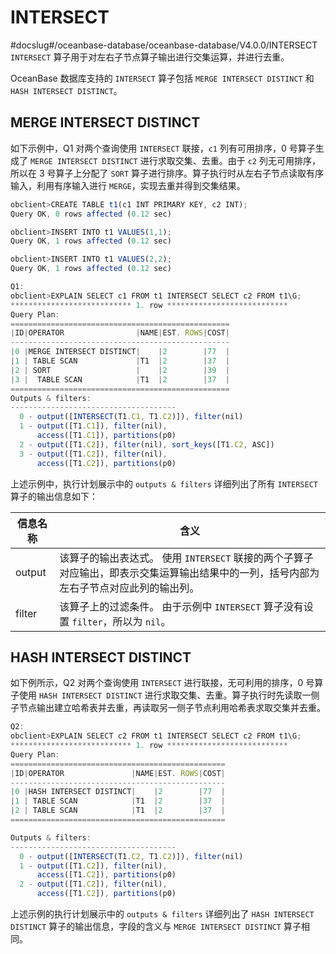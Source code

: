INTERSECT 
==============================
#docslug#/oceanbase-database/oceanbase-database/V4.0.0/INTERSECT
`INTERSECT` 算子用于对左右子节点算子输出进行交集运算，并进行去重。

OceanBase 数据库支持的 `INTERSECT` 算子包括 `MERGE INTERSECT DISTINCT` 和 `HASH INTERSECT DISTINCT`。

MERGE INTERSECT DISTINCT 
---------------------------------------------

如下示例中，Q1 对两个查询使用 `INTERSECT` 联接，`c1` 列有可用排序，0 号算子生成了 `MERGE INTERSECT DISTINCT` 进行求取交集、去重。由于 `c2` 列无可用排序，所以在 3 号算子上分配了 `SORT` 算子进行排序。算子执行时从左右子节点读取有序输入，利用有序输入进行 `MERGE`，实现去重并得到交集结果。

```javascript
obclient>CREATE TABLE t1(c1 INT PRIMARY KEY, c2 INT);
Query OK, 0 rows affected (0.12 sec)

obclient>INSERT INTO t1 VALUES(1,1);
Query OK, 1 rows affected (0.12 sec)

obclient>INSERT INTO t1 VALUES(2,2);
Query OK, 1 rows affected (0.12 sec)

Q1: 
obclient>EXPLAIN SELECT c1 FROM t1 INTERSECT SELECT c2 FROM t1\G;
*************************** 1. row ***************************
Query Plan:
=================================================
|ID|OPERATOR                |NAME|EST. ROWS|COST|
-------------------------------------------------
|0 |MERGE INTERSECT DISTINCT|    |2        |77  |
|1 | TABLE SCAN             |T1  |2        |37  |
|2 | SORT                   |    |2        |39  |
|3 |  TABLE SCAN            |T1  |2        |37  |
=================================================
Outputs & filters: 
-------------------------------------
  0 - output([INTERSECT(T1.C1, T1.C2)]), filter(nil)
  1 - output([T1.C1]), filter(nil), 
      access([T1.C1]), partitions(p0)
  2 - output([T1.C2]), filter(nil), sort_keys([T1.C2, ASC])
  3 - output([T1.C2]), filter(nil), 
      access([T1.C2]), partitions(p0)
```



上述示例中，执行计划展示中的 `outputs & filters` 详细列出了所有 `INTERSECT` 算子的输出信息如下：


| **信息名称** |                                           **含义**                                           |
|----------|--------------------------------------------------------------------------------------------|
| output   | 该算子的输出表达式。 使用 `INTERSECT` 联接的两个子算子对应输出，即表示交集运算输出结果中的一列，括号内部为左右子节点对应此列的输出列。 |
| filter   | 该算子上的过滤条件。 由于示例中 `INTERSECT` 算子没有设置 `filter`，所以为 `nil`。                    |



HASH INTERSECT DISTINCT 
--------------------------------------------

如下例所示，Q2 对两个查询使用 `INTERSECT` 进行联接，无可利用的排序，0 号算子使用 `HASH INTERSECT DISTINCT` 进行求取交集、去重。算子执行时先读取一侧子节点输出建立哈希表并去重，再读取另一侧子节点利用哈希表求取交集并去重。

```javascript
Q2: 
obclient>EXPLAIN SELECT c2 FROM t1 INTERSECT SELECT c2 FROM t1\G;
*************************** 1. row ***************************
Query Plan:
================================================
|ID|OPERATOR               |NAME|EST. ROWS|COST|
------------------------------------------------
|0 |HASH INTERSECT DISTINCT|    |2        |77  |
|1 | TABLE SCAN            |T1  |2        |37  |
|2 | TABLE SCAN            |T1  |2        |37  |
================================================

Outputs & filters: 
-------------------------------------
  0 - output([INTERSECT(T1.C2, T1.C2)]), filter(nil)
  1 - output([T1.C2]), filter(nil), 
      access([T1.C2]), partitions(p0)
  2 - output([T1.C2]), filter(nil), 
      access([T1.C2]), partitions(p0)
```



上述示例的执行计划展示中的 `outputs & filters` 详细列出了 `HASH INTERSECT DISTINCT` 算子的输出信息，字段的含义与 `MERGE INTERSECT DISTINCT` 算子相同。
